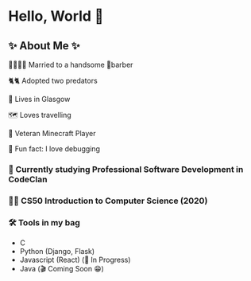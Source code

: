 # Hello, World 👋

## ✨ About Me ✨

:bride_with_veil::man_in_tuxedo: Married to a handsome :barber:barber 

:cat2::cat2: Adopted two predators

:scotland: Lives in Glasgow

:world_map: Loves travelling

💎 Veteran Minecraft Player

:bug: Fun fact: I love debugging

### :seedling: Currently studying Professional Software Development in CodeClan

### :woman_student: CS50 Introduction to Computer Science (2020)

### 	:hammer_and_wrench: Tools in my bag

* C 
* Python (Django, Flask)
* Javascript (React) (:arrows_counterclockwise: In Progress)
* Java (:clapper: Coming Soon :grin:)
